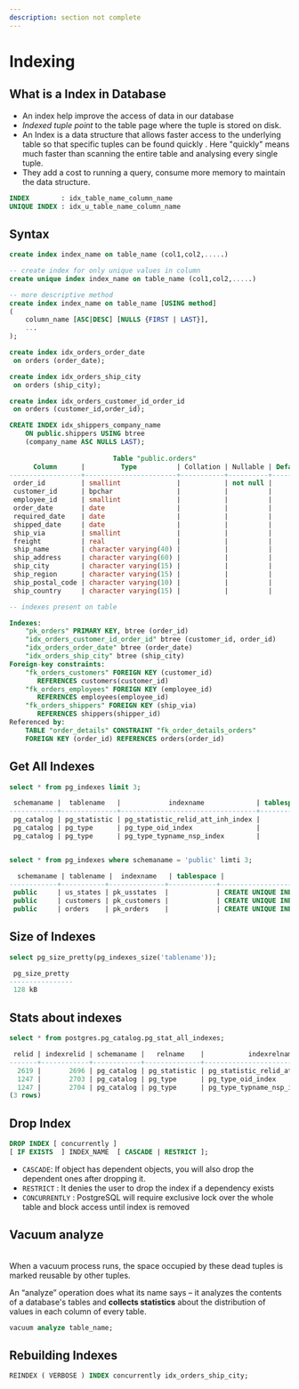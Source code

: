 ```yaml
---
description: section not complete
---
```


# Indexing

## What is a Index in Database

* An index help improve the access of data in our database&#x20;
* _Indexed tuple point_ to the table page where the tuple is stored on disk.
* An Index is a data structure that allows faster access to the underlying table so that specific tuples can be found quickly . Here "quickly" means much faster than scanning the entire table and analysing every single tuple.
* They add a cost to running a query, consume more memory to maintain the data structure.

```sql
INDEX        : idx_table_name_column_name 
UNIQUE INDEX : idx_u_table_name_column_name
```

## Syntax

```sql
create index index_name on table_name (col1,col2,.....)

-- create index for only unique values in column
create unique index index_name on table_name (col1,col2,.....)

-- more descriptive method
create index index_name on table_name [USING method]
(
    column_name [ASC|DESC] [NULLS {FIRST | LAST}],
    ...
);
```

```sql
create index idx_orders_order_date 
 on orders (order_date);

create index idx_orders_ship_city 
 on orders (ship_city);

create index idx_orders_customer_id_order_id 
 on orders (customer_id,order_id);

CREATE INDEX idx_shippers_company_name
    ON public.shippers USING btree
    (company_name ASC NULLS LAST);
    
                          Table "public.orders"
      Column      |         Type          | Collation | Nullable | Default 
------------------+-----------------------+-----------+----------+---------
 order_id         | smallint              |           | not null | 
 customer_id      | bpchar                |           |          | 
 employee_id      | smallint              |           |          | 
 order_date       | date                  |           |          | 
 required_date    | date                  |           |          | 
 shipped_date     | date                  |           |          | 
 ship_via         | smallint              |           |          | 
 freight          | real                  |           |          | 
 ship_name        | character varying(40) |           |          | 
 ship_address     | character varying(60) |           |          | 
 ship_city        | character varying(15) |           |          | 
 ship_region      | character varying(15) |           |          | 
 ship_postal_code | character varying(10) |           |          | 
 ship_country     | character varying(15) |           |          | 

-- indexes present on table

Indexes:
    "pk_orders" PRIMARY KEY, btree (order_id)
    "idx_orders_customer_id_order_id" btree (customer_id, order_id)
    "idx_orders_order_date" btree (order_date)
    "idx_orders_ship_city" btree (ship_city)
Foreign-key constraints:
    "fk_orders_customers" FOREIGN KEY (customer_id) 
       REFERENCES customers(customer_id)
    "fk_orders_employees" FOREIGN KEY (employee_id) 
       REFERENCES employees(employee_id)
    "fk_orders_shippers" FOREIGN KEY (ship_via) 
       REFERENCES shippers(shipper_id)
Referenced by:
    TABLE "order_details" CONSTRAINT "fk_order_details_orders" 
    FOREIGN KEY (order_id) REFERENCES orders(order_id)
```

## Get All Indexes

```sql
select * from pg_indexes limit 3;

 schemaname |  tablename   |            indexname             | tablespace |                                                           indexdef                                                            
------------+--------------+----------------------------------+------------+-------------------------------------------------------------------------------------------------------------------------------
 pg_catalog | pg_statistic | pg_statistic_relid_att_inh_index |            | CREATE UNIQUE INDEX pg_statistic_relid_att_inh_index ON pg_catalog.pg_statistic USING btree (starelid, staattnum, stainherit)
 pg_catalog | pg_type      | pg_type_oid_index                |            | CREATE UNIQUE INDEX pg_type_oid_index ON pg_catalog.pg_type USING btree (oid)
 pg_catalog | pg_type      | pg_type_typname_nsp_index        |            | CREATE UNIQUE INDEX pg_type_typname_nsp_index ON pg_catalog.pg_type USING btree (typname, typnamespace)


select * from pg_indexes where schemaname = 'public' limti 3;

  schemaname | tablename |  indexname   | tablespace |                                    indexdef                                    
------------+-----------+--------------+------------+--------------------------------------------------------------------------------
 public     | us_states | pk_usstates  |            | CREATE UNIQUE INDEX pk_usstates ON public.us_states USING btree (state_id)
 public     | customers | pk_customers |            | CREATE UNIQUE INDEX pk_customers ON public.customers USING btree (customer_id)
 public     | orders    | pk_orders    |            | CREATE UNIQUE INDEX pk_orders ON public.orders USING btree (order_id)
```

## Size of Indexes

```sql
select pg_size_pretty(pg_indexes_size('tablename'));

 pg_size_pretty 
----------------
 128 kB
```

## Stats about indexes

```sql
select * from postgres.pg_catalog.pg_stat_all_indexes;

 relid | indexrelid | schemaname |   relname    |           indexrelname           | idx_scan | idx_tup_read | idx_tup_fetch 
-------+------------+------------+--------------+----------------------------------+----------+--------------+---------------
  2619 |       2696 | pg_catalog | pg_statistic | pg_statistic_relid_att_inh_index |     1592 |         1155 |          1155
  1247 |       2703 | pg_catalog | pg_type      | pg_type_oid_index                |      924 |          924 |           911
  1247 |       2704 | pg_catalog | pg_type      | pg_type_typname_nsp_index        |      162 |          120 |           120
(3 rows)
```

## Drop Index

```sql
DROP INDEX [ concurrently ] 
[ IF EXISTS  ] INDEX_NAME  [ CASCADE | RESTRICT ];
```

* `CASCADE`: If object has dependent objects, you will also drop the dependent ones after dropping it.
* `RESTRICT` : It denies the user to drop the index if a dependency exists
* `CONCURRENTLY` : PostgreSQL will require exclusive lock over the whole table and block access until index is removed

## Vacuum analyze

\
When a vacuum process runs, the space occupied by these dead tuples is marked reusable by other tuples.&#x20;

An “analyze” operation does what its name says – it analyzes the contents of a database's tables and **collects statistics** about the distribution of values in each column of every table.

```sql
vacuum analyze table_name;
```

## Rebuilding Indexes

```sql
REINDEX ( VERBOSE ) INDEX concurrently idx_orders_ship_city;
```
